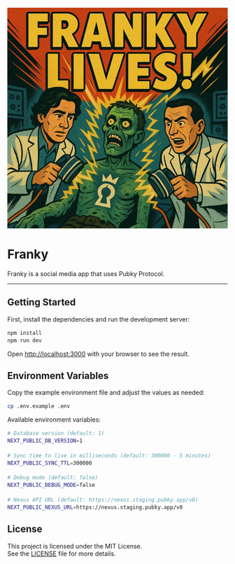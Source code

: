 ![Franky Logo](/public/franky.png)

# Franky

Franky is a social media app that uses Pubky Protocol.

---

## Getting Started

First, install the dependencies and run the development server:

```bash
npm install
npm run dev
```

Open [http://localhost:3000](http://localhost:3000) with your browser to see the result.

## Environment Variables

Copy the example environment file and adjust the values as needed:

```bash
cp .env.example .env
```

Available environment variables:

```bash
# Database version (default: 1)
NEXT_PUBLIC_DB_VERSION=1

# Sync time to live in milliseconds (default: 300000 - 5 minutes)
NEXT_PUBLIC_SYNC_TTL=300000

# Debug mode (default: false)
NEXT_PUBLIC_DEBUG_MODE=false

# Nexus API URL (default: https://nexus.staging.pubky.app/v0)
NEXT_PUBLIC_NEXUS_URL=https://nexus.staging.pubky.app/v0
```

## License

This project is licensed under the MIT License.  
See the [LICENSE](./LICENSE) file for more details.
